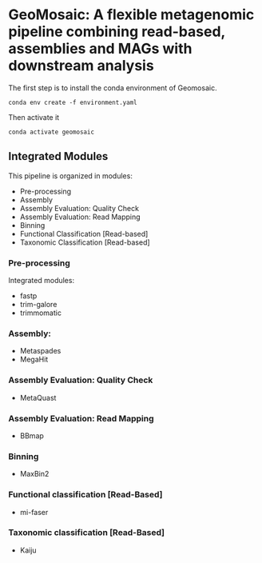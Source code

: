 # GeoMosaic: A flexible metagenomic pipeline combining read-based, assemblies and MAGs with downstream analysis

The first step is to install the conda environment of Geomosaic.
```
conda env create -f environment.yaml
```
Then activate it
```
conda activate geomosaic
```

## Integrated Modules

This pipeline is organized in modules:
<ul>
  <li>Pre-processing</li>
  <li>Assembly</li>
  <li>Assembly Evaluation: Quality Check</li>
  <li>Assembly Evaluation: Read Mapping</li>
  <li>Binning</li>
  <li>Functional Classification [Read-based]</li>
  <li>Taxonomic Classification [Read-based]</li>
</ul>


### Pre-processing
Integrated modules:
- fastp
- trim-galore
- trimmomatic

### Assembly: 
- Metaspades
- MegaHit

### Assembly Evaluation: Quality Check
- MetaQuast

### Assembly Evaluation: Read Mapping
- BBmap

### Binning
- MaxBin2

### Functional classification [Read-Based]
- mi-faser

### Taxonomic classification [Read-Based]
- Kaiju
